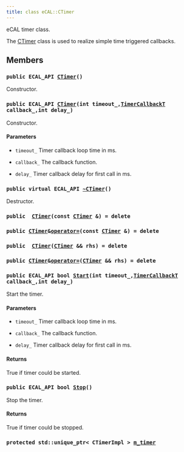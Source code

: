 ```yaml
---
title: class eCAL::CTimer
---
```


eCAL timer class.

The [CTimer](#d0/df5/classeCAL_1_1CTimer) class is used to realize simple time triggered callbacks.

## Members

### `public ECAL_API `[`CTimer`](#d0/df5/classeCAL_1_1CTimer_1accff7c4ade6b4c3963f3aa1ecda30797)`()` 

Constructor.

### `public ECAL_API `[`CTimer`](#d0/df5/classeCAL_1_1CTimer_1ab260fc7614585065aa7dedb056c9af63)`(int timeout_,`[`TimerCallbackT`](src/content/docs/doxygen/md/TimerCallbackT.md#df/d76/ecal__callback_8h_1afa9b0ed5fa82263c5b5a0cb7fe96613d)` callback_,int delay_)` 

Constructor.

#### Parameters
* `timeout_` Timer callback loop time in ms. 

* `callback_` The callback function. 

* `delay_` Timer callback delay for first call in ms.

### `public virtual ECAL_API `[`~CTimer`](#d0/df5/classeCAL_1_1CTimer_1a4afb54913b34e026e87823633b1ff0db)`()` 

Destructor.

### `public  `[`CTimer`](#d0/df5/classeCAL_1_1CTimer_1ad8fb51655ea25dec665359bbdba9f1e0)`(const `[`CTimer`](#d0/df5/classeCAL_1_1CTimer)` &) = delete` 

### `public `[`CTimer`](#d0/df5/classeCAL_1_1CTimer)` & `[`operator=`](#d0/df5/classeCAL_1_1CTimer_1a7945395a045380ef1a520b6d898f5df4)`(const `[`CTimer`](#d0/df5/classeCAL_1_1CTimer)` &) = delete` 

### `public  `[`CTimer`](#d0/df5/classeCAL_1_1CTimer_1a59d78b21ac2f852db739fb2036b17b05)`(`[`CTimer`](#d0/df5/classeCAL_1_1CTimer)` && rhs) = delete` 

### `public `[`CTimer`](#d0/df5/classeCAL_1_1CTimer)` & `[`operator=`](#d0/df5/classeCAL_1_1CTimer_1aaf1b4383c90f32bc5ea6de1fcc746381)`(`[`CTimer`](#d0/df5/classeCAL_1_1CTimer)` && rhs) = delete` 

### `public ECAL_API bool `[`Start`](#d0/df5/classeCAL_1_1CTimer_1a0cc3792068bede2dc56dd651def4980b)`(int timeout_,`[`TimerCallbackT`](src/content/docs/doxygen/md/TimerCallbackT.md#df/d76/ecal__callback_8h_1afa9b0ed5fa82263c5b5a0cb7fe96613d)` callback_,int delay_)` 

Start the timer.

#### Parameters
* `timeout_` Timer callback loop time in ms. 

* `callback_` The callback function. 

* `delay_` Timer callback delay for first call in ms.

#### Returns
True if timer could be started.

### `public ECAL_API bool `[`Stop`](#d0/df5/classeCAL_1_1CTimer_1aadbb9efabb053f51fea323530c29b8ea)`()` 

Stop the timer.

#### Returns
True if timer could be stopped.

### `protected std::unique_ptr< CTimerImpl > `[`m_timer`](#d0/df5/classeCAL_1_1CTimer_1ac9f11fce9d00ed1165f382b37cca65df) 

